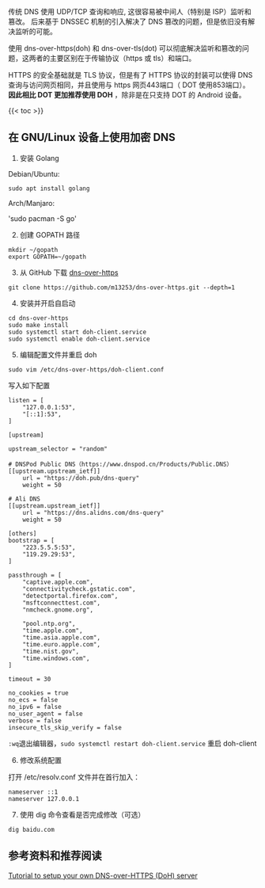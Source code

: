 
传统 DNS 使用 UDP/TCP 查询和响应, 这很容易被中间人（特别是 ISP）监听和篡改。
后来基于 DNSSEC 机制的引入解决了 DNS 篡改的问题，但是依旧没有解决监听的可能。

使用 dns-over-https(doh) 和 dns-over-tls(dot) 可以彻底解决监听和篡改的问题，这两者的主要区别在于传输协议（https 或 tls）和端口。

<!--more-->

HTTPS 的安全基础就是 TLS 协议，但是有了 HTTPS 协议的封装可以使得 DNS 查询与访问网页相同，并且使用与 https 网页443端口（ DOT 使用853端口）。
**因此相比 DOT 更加推荐使用 DOH** ，除非是在只支持 DOT 的 Android 设备。

{{< toc >}}

## 在 GNU/Linux 设备上使用加密 DNS

1. 安装 Golang

Debian/Ubuntu:

`sudo apt install golang`

Arch/Manjaro:

'sudo pacman -S go'

2. 创建 GOPATH 路径

```
mkdir ~/gopath
export GOPATH=~/gopath
```

3. 从 GitHub 下载 [ dns-over-https ](https://github.com/m13253/dns-over-https)

`git clone https://github.com/m13253/dns-over-https.git --depth=1`

4. 安装并开启自启动

```
cd dns-over-https
sudo make install
sudo systemctl start doh-client.service
sudo systemctl enable doh-client.service
```

5. 编辑配置文件并重启 doh

`sudo vim /etc/dns-over-https/doh-client.conf`

写入如下配置

```
listen = [
    "127.0.0.1:53",
    "[::1]:53",
]

[upstream]

upstream_selector = "random"

# DNSPod Public DNS（https://www.dnspod.cn/Products/Public.DNS）
[[upstream.upstream_ietf]]
    url = "https://doh.pub/dns-query"
    weight = 50

# Ali DNS
[[upstream.upstream_ietf]]
    url = "https://dns.alidns.com/dns-query"
    weight = 50

[others]
bootstrap = [
    "223.5.5.5:53",
    "119.29.29:53",
]

passthrough = [
    "captive.apple.com",
    "connectivitycheck.gstatic.com",
    "detectportal.firefox.com",
    "msftconnecttest.com",
    "nmcheck.gnome.org",

    "pool.ntp.org",
    "time.apple.com",
    "time.asia.apple.com",
    "time.euro.apple.com",
    "time.nist.gov",
    "time.windows.com",
]

timeout = 30

no_cookies = true
no_ecs = false
no_ipv6 = false
no_user_agent = false
verbose = false
insecure_tls_skip_verify = false
```

`:wq`退出编辑器，`sudo systemctl restart doh-client.service` 重启 doh-client

6. 修改系统配置

打开 /etc/resolv.conf 文件并在首行加入：

```
nameserver ::1
nameserver 127.0.0.1
```

7. 使用 dig 命令查看是否完成修改（可选）

`dig baidu.com`

## 参考资料和推荐阅读

[ Tutorial to setup your own DNS-over-HTTPS (DoH) server ](https://www.aaflalo.me/2018/10/tutorial-setup-dns-over-https-server/)
